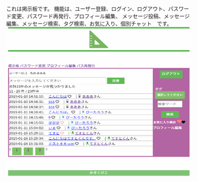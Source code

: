 これは掲示板です。
機能は、ユーザー登録、ログイン、ログアウト、パスワード変更、パスワード再発行、プロフィール編集、
メッセージ投稿、メッセージ編集、メッセージ検索、タグ検索、お気に入り、個別チャット　です。
<br>
<img src="https://github.com/ynd3k/img/blob/master/forum-keijiban.png" width="500px" height="400px">
